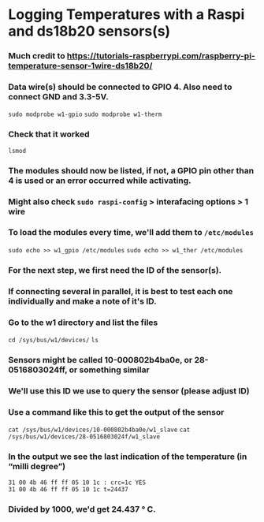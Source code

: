 # Logging Temperatures with a Raspi and ds18b20 sensors(s)
### Much credit to https://tutorials-raspberrypi.com/raspberry-pi-temperature-sensor-1wire-ds18b20/
### Data wire(s) should be connected to GPIO 4. Also need to connect GND and 3.3-5V.

`sudo modprobe w1-gpio`
`sudo modprobe w1-therm`

### Check that it worked
`lsmod`

### The modules should now be listed, if not, a GPIO pin other than 4 is used or an error occurred while activating.
### Might also check `sudo raspi-config` > interafacing options > 1 wire
### To load the modules every time, we'll add them to `/etc/modules`

`sudo echo >> w1_gpio /etc/modules`
`sudo echo >> w1_ther /etc/modules`

### For the next step, we first need the ID of the sensor(s).
### If connecting several in parallel, it is best to test each one individually and make a note of it's ID.
### Go to the w1 directory and list the files

`cd /sys/bus/w1/devices/`
`ls`

### Sensors might be called 10-000802b4ba0e, or 28-0516803024ff, or something similar
### We'll use this ID we use to query the sensor (please adjust ID)

### Use a command like this to get the output of the sensor
`cat /sys/bus/w1/devices/10-000802b4ba0e/w1_slave`
`cat /sys/bus/w1/devices/28-0516803024f/w1_slave`

### In the output we see the last indication of the temperature (in “milli degree”)
```
31 00 4b 46 ff ff 05 10 1c : crc=1c YES
31 00 4b 46 ff ff 05 10 1c t=24437
```
### Divided by 1000, we'd get 24.437 ° C.
